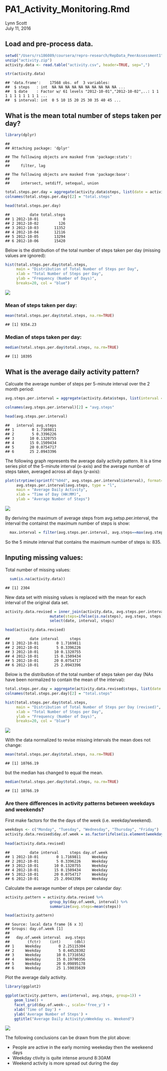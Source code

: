 # PA1_Activity_Monitoring.Rmd
Lynn Scott  
July 11, 2016  


## Load and pre-process data.


```r
setwd("/Users/rs186089/coursera/repro-research/RepData_PeerAssessment1")
unzip("activity.zip")
activity.data <- read.table("activity.csv", header=TRUE, sep=",")

str(activity.data)
```

```
## 'data.frame':	17568 obs. of  3 variables:
##  $ steps   : int  NA NA NA NA NA NA NA NA NA NA ...
##  $ date    : Factor w/ 61 levels "2012-10-01","2012-10-02",..: 1 1 1 1 1 1 1 1 1 1 ...
##  $ interval: int  0 5 10 15 20 25 30 35 40 45 ...
```

## What is the mean total number of steps taken per day?


```r
library(dplyr)
```

```
## 
## Attaching package: 'dplyr'
```

```
## The following objects are masked from 'package:stats':
## 
##     filter, lag
```

```
## The following objects are masked from 'package:base':
## 
##     intersect, setdiff, setequal, union
```

```r
total.steps.per.day = aggregate(activity.data$steps, list(date = activity.data$date), sum, na.rm = TRUE)
colnames(total.steps.per.day)[2] = "total.steps"

head(total.steps.per.day)
```

```
##         date total.steps
## 1 2012-10-01           0
## 2 2012-10-02         126
## 3 2012-10-03       11352
## 4 2012-10-04       12116
## 5 2012-10-05       13294
## 6 2012-10-06       15420
```

Below is the distribution of the total number of steps taken per day (missing values are ignored):


```r
hist(total.steps.per.day$total.steps, 
     main = "Distribution of Total Number of Steps per Day", 
     xlab = "Total Number of Steps per Day", 
     ylab = "Frequency (Number of Days)", 
     breaks=20, col = "blue")
```

![](PA1_template_files/figure-html/unnamed-chunk-3-1.png)<!-- -->

### Mean of steps taken per day:

```r
mean(total.steps.per.day$total.steps, na.rm=TRUE)
```

```
## [1] 9354.23
```
### Median of steps taken per day:

```r
median(total.steps.per.day$total.steps, na.rm=TRUE)
```

```
## [1] 10395
```


## What is the average daily activity pattern?

Calcuate the average number of steps per 5-minute interval over the 2 month period:


```r
avg.steps.per.interval = aggregate(activity.data$steps, list(interval = activity.data$interval), mean, na.rm = TRUE)

colnames(avg.steps.per.interval)[2] = "avg.steps"

head(avg.steps.per.interval)
```

```
##   interval avg.steps
## 1        0 1.7169811
## 2        5 0.3396226
## 3       10 0.1320755
## 4       15 0.1509434
## 5       20 0.0754717
## 6       25 2.0943396
```
The following graph represents the average daily activity pattern. It is a time series plot of the 5-minute interval (x-axis) and the average number of steps taken, averaged across all days (y-axis):


```r
plot(strptime(sprintf("%04d", avg.steps.per.interval$interval), format="%H%M"),
     avg.steps.per.interval$avg.steps, type = "l", 
     main = "Average Daily Activity", 
     xlab = "Time of Day (HH:MM)", 
     ylab = "Average Number of Steps")
```

![](PA1_template_files/figure-html/unnamed-chunk-7-1.png)<!-- -->

By deriving the maximum of average steps from avg.setsp.per.interval, the interval the containst the maximum number of steps is show:


```r
  max.interval = filter(avg.steps.per.interval, avg.steps==max(avg.steps))
```

So the 5 minute interval that contains the maximum number of steps is: 835.

## Inputing missing values:

Total number of missing values:


```r
  sum(is.na(activity.data))
```

```
## [1] 2304
```

New data set with missing values is replaced with the mean for each interval of the original data set.


```r
activity.data.revised = inner_join(activity.data, avg.steps.per.interval, by="interval") %>%
                    mutate(steps=ifelse(is.na(steps), avg.steps, steps)) %>%
                    select(date, interval, steps)

head(activity.data.revised)
```

```
##         date interval     steps
## 1 2012-10-01        0 1.7169811
## 2 2012-10-01        5 0.3396226
## 3 2012-10-01       10 0.1320755
## 4 2012-10-01       15 0.1509434
## 5 2012-10-01       20 0.0754717
## 6 2012-10-01       25 2.0943396
```

Below is the distribution of the total number of steps taken per day (NAs have been normalized to contain the mean of the interval):


```r
total.steps.per.day = aggregate(activity.data.revised$steps, list(date = activity.data.revised$date), sum, na.rm = TRUE)
colnames(total.steps.per.day)[2] = "total.steps"

hist(total.steps.per.day$total.steps, 
     main = "Distribution of Total Number of Steps per Day (revised)", 
     xlab = "Total Number of Steps per Day", 
     ylab = "Frequency (Number of Days)", 
     breaks=20, col = "blue")
```

![](PA1_template_files/figure-html/unnamed-chunk-11-1.png)<!-- -->

With the data normalized to revise missing intervals the mean does not change:

```r
mean(total.steps.per.day$total.steps, na.rm=TRUE)
```

```
## [1] 10766.19
```
but the median has changed to equal the mean.

```r
median(total.steps.per.day$total.steps, na.rm=TRUE)
```

```
## [1] 10766.19
```

### Are there differences in activity patterns between weekdays and weekends?

First make factors for the the days of the week (i.e. weekday/weekend).


```r
weekdays <- c("Monday", "Tuesday", "Wednesday", "Thursday", "Friday")
activity.data.revised$day.of.week = as.factor(ifelse(is.element(weekdays(as.Date(activity.data.revised$date)),weekdays), "Weekday", "Weekend"))
                                   
head(activity.data.revised)
```

```
##         date interval     steps day.of.week
## 1 2012-10-01        0 1.7169811     Weekday
## 2 2012-10-01        5 0.3396226     Weekday
## 3 2012-10-01       10 0.1320755     Weekday
## 4 2012-10-01       15 0.1509434     Weekday
## 5 2012-10-01       20 0.0754717     Weekday
## 6 2012-10-01       25 2.0943396     Weekday
```

Calculate the average number of steps per calandar day:

```r
activity.pattern = activity.data.revised %>%
                    group_by(day.of.week, interval) %>%
                    summarize(avg.steps=mean(steps))

head(activity.pattern)
```

```
## Source: local data frame [6 x 3]
## Groups: day.of.week [1]
## 
##   day.of.week interval  avg.steps
##        (fctr)    (int)      (dbl)
## 1     Weekday        0 2.25115304
## 2     Weekday        5 0.44528302
## 3     Weekday       10 0.17316562
## 4     Weekday       15 0.19790356
## 5     Weekday       20 0.09895178
## 6     Weekday       25 1.59035639
```


Plot the average daily activity.

```r
library(ggplot2)

ggplot(activity.pattern, aes(interval, avg.steps, group=1)) +
    geom_line() +
    facet_grid(day.of.week~., scale='free_y') +
    xlab('Time of Day') +
    ylab('Average Number of Steps') +
    ggtitle("Average Daily Activity\nWeekday vs. Weekend")
```

![](PA1_template_files/figure-html/unnamed-chunk-16-1.png)<!-- -->

The following conclusions can be drawn from the plot above:

* People are active in the early morning weekeday then the weekeend days
* Weekday ctivity is quite intense around 8:30AM
* Weekend activity is more spread out during the day
